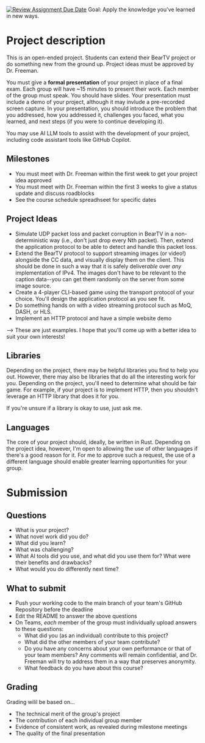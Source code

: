 [![Review Assignment Due Date](https://classroom.github.com/assets/deadline-readme-button-22041afd0340ce965d47ae6ef1cefeee28c7c493a6346c4f15d667ab976d596c.svg)](https://classroom.github.com/a/VHTjc6Nm)
Goal: Apply the knowledge you've learned in new ways.

# Project description
This is an open-ended project. Students can extend their BearTV project or do something new from the ground up. Project ideas must be approved by Dr. Freeman.

You must give a **formal presentation** of your project in place of a final exam. Each group will have ~15 minutes to present their work. Each member of the group must speak. You should have slides. Your presentation must include a demo of your project, although it may invlude a pre-recorded screen capture. In your presentation, you should introduce the problem that you addressed, how you addressed it, challenges you faced, what you learned, and next steps (if you were to continue developing it).

You may use AI LLM tools to assist with the development of your project, including code assistant tools like GitHub Copilot.

## Milestones
- You must meet with Dr. Freeman within the first week to get your project idea approved
- You must meet with Dr. Freeman within the first 3 weeks to give a status update and discuss roadblocks
- See the course schedule spreadhseet for specific dates

## Project Ideas
- Simulate UDP packet loss and packet corruption in BearTV in a non-deterministic way (i.e., don't just drop every Nth packet). Then, extend the application protocol to be able to detect and handle this packet loss.
- Extend the BearTV protocol to support streaming images (or video!) alongside the CC data, and visually display them on the client. This should be done in such a way that it is safely deliver*able* over *any* implementation of IPv4. The images don't have to be relevant to the caption data--you can get them randomly on the server from some image source.
- Create a 4-player CLI-based game using the transport protocol of your choice. You'll design the application protocol as you see fit.
- Do something hands on with a video streaming protocol such as MoQ, DASH, or HLS.
- Implement an HTTP protocol and have a simple website demo

--> These are just examples. I hope that you'll come up with a better idea to suit your own interests!

## Libraries

Depending on the project, there may be helpful libraries you find to help you out. However, there may also be libraries that do all the interesting work for you. Depending on the project, you'll need to determine what should be fair game. For example, if your project is to implement HTTP, then you shouldn't leverage an HTTP library that does it for you.

If you're unsure if a library is okay to use, just ask me.

## Languages

The core of your project should, ideally, be written in Rust. Depending on the project idea, however, I'm open to allowing the use of other languages if there's a good reason for it. For me to approve such a request, the use of a different language should enable greater learning opportunities for your group.

# Submission

## Questions
- What is your project?
- What novel work did you do?
- What did you learn?
- What was challenging?
- What AI tools did you use, and what did you use them for? What were their benefits and drawbacks?
- What would you do differently next time?

## What to submit
- Push your working code to the main branch of your team's GitHub Repository before the deadline
- Edit the README to answer the above questions
- On Teams, *each* member of the group must individually upload answers to these questions:
	- What did you (as an individual) contribute to this project?
	- What did the other members of your team contribute?
	- Do you have any concerns about your own performance or that of your team members? Any comments will remain confidential, and Dr. Freeman will try to address them in a way that preserves anonymity.
	- What feedback do you have about this course?

## Grading

Grading wilil be based on...
- The technical merit of the group's project
- The contribution of each individual group member
- Evidence of consistent work, as revealed during milestone meetings
- The quality of the final presentation
